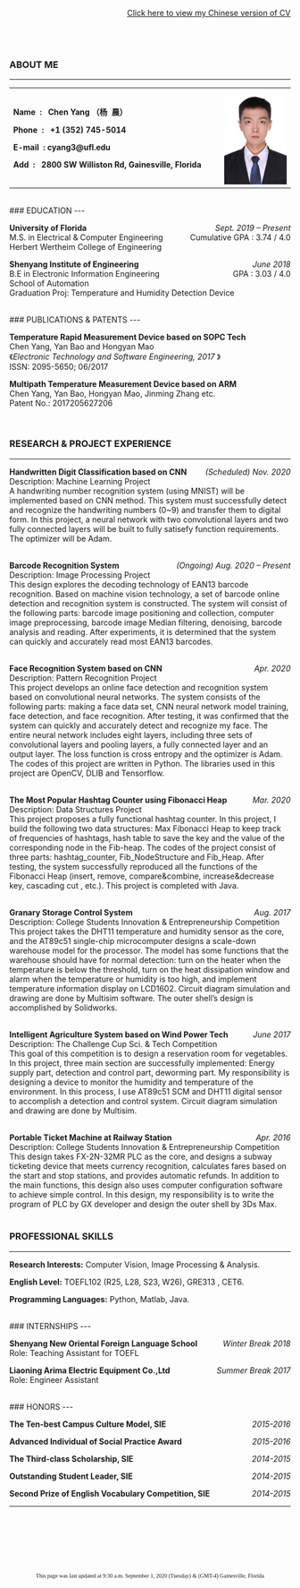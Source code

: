 
<span style="float:right">[<u>Click here to view my Chinese version of CV</u>](./CV-chinese.pdf)</span> 
<br><br><br><br>
### ABOUT ME 
---

<table border="0">
  <tr>
    <td width="75%">
      <p><b>Name&nbsp;&nbsp;: &nbsp;&nbsp;Chen Yang （杨&nbsp;&nbsp;晨）</b></p>
      <p><b>Phone&nbsp;&nbsp;: &nbsp;&nbsp;+1 (352) 745-5014</b></p>
      <p><b>E-mail&nbsp;&nbsp;:&nbsp;cyang3@ufl.edu</b></p>
      <p><b>Add&nbsp;&nbsp;: &nbsp;&nbsp;2800 SW Williston Rd, Gainesville, Florida</b></p>
    </td>
    <td width="25%">    
      <img src="/zhengjianzhao.jpg" width="100%">     
    </td>
  </tr>
</table>  


<br>
### EDUCATION  
---



__University of Florida__                  <span style="float:right">*Sept. 2019 – Present*</span>  
M.S. in Electrical & Computer Engineering <span style="float:right">Cumulative GPA : 3.74 / 4.0 </span>  
Herbert Wertheim College of Engineering  

 
__Shenyang Institute of Engineering__                        <span style="float:right">*June 2018*</span>  
B.E in Electronic Information Engineering <span style="float:right"> GPA : 3.03 / 4.0 </span>  
School of Automation    
Graduation Proj: Temperature and Humidity Detection Device  
  

<br>
### PUBLICATIONS & PATENTS
---



__Temperature Rapid Measurement Device based on SOPC Tech__  
Chen Yang, Yan Bao and Hongyan Mao  
《*Electronic Technology and Software Engineering, 2017* 》  
ISSN: 2095-5650; 06/2017



__Multipath Temperature Measurement Device based on ARM__  
Chen Yang, Yan Bao, Hongyan Mao, Jinming Zhang etc.  
Patent No.: 2017205627206


<br>

### RESEARCH & PROJECT EXPERIENCE
---



__Handwritten Digit Classification based on CNN__                        <span style="float:right">*(Scheduled) Nov. 2020*</span>  
Description: Machine Learning Project  
A handwriting number recognition system (using MNIST) will be implemented based on CNN method. This system must successfully detect and recognize the handwriting numbers (0~9) and transfer them to digital form. In this project, a neural network with two convolutional layers and two fully connected layers will be built to fully satisefy function requirements. The optimizer will be Adam.     
<br>


__Barcode Recognition System__                        <span style="float:right">*(Ongoing) Aug. 2020 – Present*</span>  
Description: Image Processing Project  
This design explores the decoding technology of EAN13 barcode recognition. Based on machine vision technology, a set of barcode online detection and recognition system is constructed. The system will consist of the following parts: barcode image positioning and collection, computer image preprocessing, barcode image Median filtering, denoising, barcode analysis and reading. After experiments, it is determined that the system can quickly and accurately read most EAN13 barcodes.    
<br>



	
__Face Recognition System based on CNN__                                       <span style="float:right">*Apr. 2020*</span>  
Description: Pattern Recognition Project  
This project develops an online face detection and recognition system based on convolutional neural networks. The system consists of the following parts: making a face data set, CNN neural network model training, face detection, and face recognition. After testing, it was confirmed that the system can quickly and accurately detect and recognize my face. The entire neural network includes eight layers, including three sets of convolutional layers and pooling layers, a fully connected layer and an output layer. The loss function is cross entropy and the optimizer is Adam. The codes of this project are written in Python. The libraries used in this project are OpenCV, DLIB and Tensorflow.    
 <br>
  





__The Most Popular Hashtag Counter using Fibonacci Heap__                                               <span style="float:right">*Mar. 2020*</span>  
Description: Data Structures Project  
This project proposes a fully functional hashtag counter. In this project, I build the following two data structures: Max Fibonacci Heap to keep track of frequencies of hashtags, hash table to save the key and the value of the corresponding node in the Fib-heap. The codes of the project consist of three parts: hashtag_counter, Fib_NodeStructure and Fib_Heap. After testing, the system successfully reproduced all the functions of the Fibonacci Heap (insert, remove, compare&combine, increase&decrease key, cascading cut , etc.). This project is completed with Java.  
<br>


	
__Granary Storage Control System__                         <span style="float:right"> *Aug. 2017* </span>   
Description: College Students Innovation & Entrepreneurship Competition  
This project takes the DHT11 temperature and humidity sensor as the core, and the AT89c51 single-chip microcomputer designs a scale-down warehouse model for the processor. The model has some functions that the warehouse should have for normal detection: turn on the heater when the temperature is below the threshold, turn on the heat dissipation window and alarm when the temperature or humidity is too high, and implement temperature information display on LCD1602. Circuit diagram simulation and drawing are done by Multisim software. The outer shell’s design is accomplished by Solidworks.   
<br>

__Intelligent Agriculture System based on Wind Power Tech__      <span style="float:right">*June 2017* </span>  
Description: The Challenge Cup Sci. & Tech Competition   
This goal of this competition is to design a reservation room for vegetables. In this project, three main section are successfully implemented: Energy supply part, detection and control part, deworming part. My responsibility is designing a device to monitor the humidity and temperature of the environment. In this process, I use AT89c51 SCM and DHT11 digital sensor to accomplish a detection and control system. Circuit diagram simulation and drawing are done by Multisim.  
<br>
 
 
 
	
__Portable Ticket Machine at Railway Station__                                       <span style="float:right"> *Apr. 2016* </span>   
Description: College Students Innovation & Entrepreneurship Competition  
This design takes FX-2N-32MR PLC as the core, and designs a subway ticketing device that meets currency recognition, calculates fares based on the start and stop stations, and provides automatic refunds. In addition to the main functions, this design also uses computer configuration software to achieve simple control. In this design, my responsibility is to write the program of PLC by GX developer and design the outer shell by 3Ds Max.  
<br>



### PROFESSIONAL SKILLS 
---



__Research Interests:__ Computer Vision, Image Processing & Analysis.  

__English Level:__ TOEFL102 (R25, L28, S23, W26), GRE313 , CET6.    

__Programming Languages:__ Python, Matlab, Java.  



<br>
### INTERNSHIPS 
---


__Shenyang New Oriental Foreign Language School__  <span style="float:right"> *Winter Break 2018*  </span>    
Role: Teaching Assistant for TOEFL




__Liaoning Arima Electric Equipment Co.,Ltd__ <span style="float:right"> *Summer Break 2017* </span>  
Role: Engineer Assistant


<br>
### HONORS 
---




__The Ten-best Campus Culture Model, SIE__<span style="float:right"> *2015-2016*  </span>  

__Advanced Individual of Social Practice Award__   <span style="float:right"> *2015-2016*  </span>  

__The Third-class Scholarship, SIE__ <span style="float:right"> *2014-2015*  </span>  

__Outstanding Student Leader, SIE__  <span style="float:right"> *2014-2015* </span>  
 
__Second Prize of English Vocabulary Competition, SIE__  <span style="float:right"> *2014-2015* </span>





--- 



  <br>
    <br>
      <br>
        <br>
	  <br>




<font size=1> <center> <font face="微软雅黑">This page was last updated at 9:30 a.m. September 1, 2020 (Tuesday) & (GMT-4) Gainesville, Florida</font> </center></font>
      
